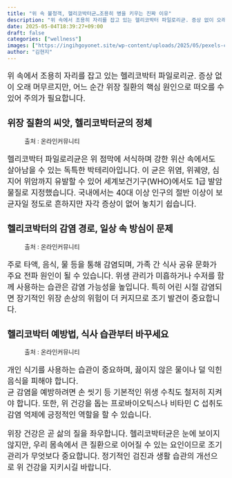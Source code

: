 ```yaml
---
title: "위 속 불청객, 헬리코박터균…조용히 병을 키우는 진짜 이유"
description: "위 속에서 조용히 자리를 잡고 있는 헬리코박터 파일로리균. 증상 없이 오래 머무르지만, 어느 순간 위장 질환의 핵심 원인으로 떠오를 수 있어 주의가 필요합니다."
date: 2025-05-04T18:39:27+09:00
draft: false
categories: ["wellness"]
images: ["https://ingihgoyonet.site/wp-content/uploads/2025/05/pexels-cdc-library-3992930-1024x710.jpg", "https://ingihgoyonet.site/wp-content/uploads/2025/05/헬리코박터균-1024x576.jpg", "https://ingihgoyonet.site/wp-content/uploads/2025/05/식기-683x1024.jpg"]
author: "김현지"
---
```


<p style="font-size:18px">위 속에서 조용히 자리를 잡고 있는 헬리코박터 파일로리균. 증상 없이 오래 머무르지만, 어느 순간 위장 질환의 핵심 원인으로 떠오를 수 있어 주의가 필요합니다.</p> <h2 >위장 질환의 씨앗, 헬리코박터균의 정체</h2> <figure ><img src="https://ingihgoyonet.site/wp-content/uploads/2025/05/pexels-cdc-library-3992930-1024x710.jpg" alt="" style="aspect-ratio:16/9;object-fit:cover"/><figcaption >출처 : 온라인커뮤니티</figcaption></figure> <p style="font-size:18px">헬리코박터 파일로리균은 위 점막에 서식하며 강한 위산 속에서도 살아남을 수 있는 독특한 박테리아입니다. 이 균은 위염, 위궤양, 심지어 위암까지 유발할 수 있어 세계보건기구(WHO)에서도 1급 발암물질로 지정했습니다. 국내에서는 40대 이상 인구의 절반 이상이 보균자일 정도로 흔하지만 자각 증상이 없어 놓치기 쉽습니다.</p> <h2 >헬리코박터의 감염 경로, 일상 속 방심이 문제</h2> <figure ><img src="https://ingihgoyonet.site/wp-content/uploads/2025/05/헬리코박터균-1024x576.jpg" alt="" style="aspect-ratio:16/9;object-fit:cover"/><figcaption >출처 : 온라인커뮤니티</figcaption></figure> <p style="font-size:18px">주로 타액, 음식, 물 등을 통해 감염되며, 가족 간 식사 공유 문화가 주요 전파 원인이 될 수 있습니다. 위생 관리가 미흡하거나 수저를 함께 사용하는 습관은 감염 가능성을 높입니다. 특히 어린 시절 감염되면 장기적인 위장 손상의 위험이 더 커지므로 조기 발견이 중요합니다.</p> <h2 >헬리코박터 예방법, 식사 습관부터 바꾸세요</h2> <figure ><img src="https://ingihgoyonet.site/wp-content/uploads/2025/05/식기-683x1024.jpg" alt="" style="aspect-ratio:16/9;object-fit:cover"/><figcaption >출처 : 온라인커뮤니티</figcaption></figure> <p style="font-size:18px">개인 식기를 사용하는 습관이 중요하며, 끓이지 않은 물이나 덜 익힌 음식을 피해야 합니다.<br>균 감염을 예방하려면 손 씻기 등 기본적인 위생 수칙도 철저히 지켜야 합니다. 또한, 위 건강을 돕는 프로바이오틱스나 비타민 C 섭취도 감염 억제에 긍정적인 역할을 할 수 있습니다.</p> <p style="font-size:18px">위장 건강은 곧 삶의 질을 좌우합니다. 헬리코박터균은 눈에 보이지 않지만, 우리 몸속에서 큰 질환으로 이어질 수 있는 요인이므로 조기 관리가 무엇보다 중요합니다. 정기적인 검진과 생활 습관의 개선으로 위 건강을 지키시길 바랍니다.</p>